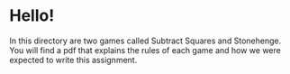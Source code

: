 # Hello!
In this directory are two games called Subtract Squares and Stonehenge.
You will find a pdf that explains the rules of each game and how
we were expected to write this assignment. 
